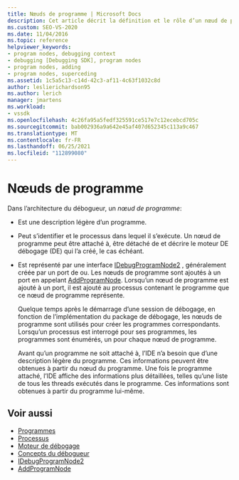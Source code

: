```yaml
---
title: Nœuds de programme | Microsoft Docs
description: Cet article décrit la définition et le rôle d’un nœud de programme dans l’architecture du débogueur dans Visual Studio.
ms.custom: SEO-VS-2020
ms.date: 11/04/2016
ms.topic: reference
helpviewer_keywords:
- program nodes, debugging context
- debugging [Debugging SDK], program nodes
- program nodes, adding
- program nodes, superceding
ms.assetid: 1c5a5c13-c14d-42c3-af11-4c63f1032c8d
author: leslierichardson95
ms.author: lerich
manager: jmartens
ms.workload:
- vssdk
ms.openlocfilehash: 4c26fa95a5fedf325591ce517e7c12ecebcd705c
ms.sourcegitcommit: bab002936a9a642e45af407d652345c113a9c467
ms.translationtype: MT
ms.contentlocale: fr-FR
ms.lasthandoff: 06/25/2021
ms.locfileid: "112899080"
---
```

# <a name="program-nodes"></a>Nœuds de programme
Dans l’architecture du débogueur, un *nœud de programme*:

- Est une description légère d’un programme.

- Peut s’identifier et le processus dans lequel il s’exécute. Un nœud de programme peut être attaché à, être détaché de et décrire le moteur DE débogage (DE) qui l’a créé, le cas échéant.

- Est représenté par une interface [IDebugProgramNode2](../../extensibility/debugger/reference/idebugprogramnode2.md) , généralement créée par un port de ou. Les nœuds de programme sont ajoutés à un port en appelant [AddProgramNode](../../extensibility/debugger/reference/idebugportnotify2-addprogramnode.md). Lorsqu’un nœud de programme est ajouté à un port, il est ajouté au processus contenant le programme que ce nœud de programme représente.

  Quelque temps après le démarrage d’une session de débogage, en fonction de l’implémentation du package de débogage, les nœuds de programme sont utilisés pour créer les programmes correspondants. Lorsqu’un processus est interrogé pour ses programmes, les programmes sont énumérés, un pour chaque nœud de programme.

  Avant qu’un programme ne soit attaché à, l’IDE n’a besoin que d’une description légère du programme. Ces informations peuvent être obtenues à partir du nœud du programme. Une fois le programme attaché, l’IDE affiche des informations plus détaillées, telles qu’une liste de tous les threads exécutés dans le programme. Ces informations sont obtenues à partir du programme lui-même.

## <a name="see-also"></a>Voir aussi
- [Programmes](../../extensibility/debugger/programs.md)
- [Processus](../../extensibility/debugger/processes.md)
- [Moteur de débogage](../../extensibility/debugger/debug-engine.md)
- [Concepts du débogueur](../../extensibility/debugger/debugger-concepts.md)
- [IDebugProgramNode2](../../extensibility/debugger/reference/idebugprogramnode2.md)
- [AddProgramNode](../../extensibility/debugger/reference/idebugportnotify2-addprogramnode.md)
